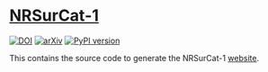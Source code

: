 # [NRSurCat-1](https://nrsur-catalog.github.io/NRSurCat-1)
[![DOI](https://zenodo.org/badge/DOI/10.5281/zenodo.8115310.svg)](https://doi.org/10.5281/zenodo.8115310)
[![arXiv](https://img.shields.io/badge/arXiv-2309.14473-b31b1b.svg)](https://arxiv.org/abs/2309.14473)
[![PyPI version](https://badge.fury.io/py/nrsur-catalog.svg)](https://badge.fury.io/py/nrsur-catalog)


This contains the source code to generate the NRSurCat-1 [website](https://nrsur-catalog.github.io/NRSurCat-1/intro.html).
